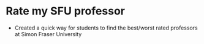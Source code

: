 # Rate my SFU professor
- Created a quick way for students to find the best/worst rated professors at Simon Fraser University
